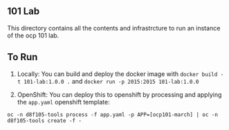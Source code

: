 ## 101 Lab

This directory contains all the contents and infrastrcture to run an instance of the ocp 101 lab.

## To Run

1. Locally:
   You can build and deploy the docker image with `docker build -t 101-lab:1.0.0 .` and `docker run -p 2015:2015 101-lab:1.0.0`

2. OpenShift:
   You can deploy this to openshift by processing and applying the `app.yaml` openshift template:

```shell
oc -n d8f105-tools process -f app.yaml -p APP=[ocp101-march] | oc -n d8f105-tools create -f -
```

